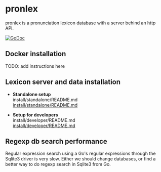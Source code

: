 # pronlex
pronlex is a pronunciation lexicon database with a server behind an http API.

[![GoDoc](https://godoc.org/github.com/stts-se/pronlex?status.svg)](https://godoc.org/github.com/stts-se/pronlex)


## Docker installation

TODO: add instructions here


## Lexicon server and data installation

* **Standalone setup**    
install/standalone/README.md   
[install/standalone/README.md](https://github.com/stts-se/pronlex/blob/master/install/standalone)

* **Setup for developers**    
install/developer/README.md   
[install/developer/README.md](https://github.com/stts-se/pronlex/blob/master/install/developer)



## Regexp db search performance

Regular expression search using a Go's regular expressions through the Sqlite3 driver is very slow. Either we should change databases, or find a better way to do regexp search in Sqlite3 from Go.



